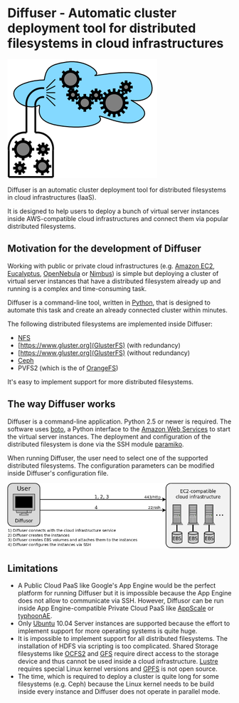# Diffuser - Automatic cluster deployment tool for distributed filesystems in cloud infrastructures

![Diffusor logo](images/Diffusor_logo.png)

Diffuser is an automatic cluster deployment tool for distributed filesystems in cloud infrastructures (IaaS).

It is designed to help users to deploy a bunch of virtual server instances inside AWS-compatible cloud infrastructures and connect them via popular distributed filesystems.

## Motivation for the development of Diffuser

Working with public or private cloud infrastructures (e.g. [Amazon EC2](https://aws.amazon.com/ec2), [Eucalyptus](https://github.com/eucalyptus/eucalyptus), [OpenNebula](https://github.com/OpenNebula/one) or [Nimbus](https://github.com/nimbusproject/nimbus)) is simple but deploying a cluster of virtual server instances that have a distributed filesystem already up and running is a complex and time-consuming task.

Diffuser is a command-line tool, written in [Python](https://www.python.org), that is designed to automate this task and create an already connected cluster within minutes.

The following distributed filesystems are implemented inside Diffuser:

- [NFS](http://nfs.sourceforge.net)
- [https://www.gluster.org](GlusterFS) (with redundancy)
- [https://www.gluster.org](GlusterFS) (without redundancy)
- [Ceph](http://ceph.com)
- PVFS2 (which is the of [OrangeFS](http://www.orangefs.org))

It's easy to implement support for more distributed filesystems.

## The way Diffuser works

Diffuser is a command-line application. Python 2.5 or newer is required. The software uses [boto](https://github.com/boto/boto), a Python interface to the [Amazon Web Services](https://aws.amazon.com) to start the virtual server instances. The deployment and configuration of the distributed filesystem is done via the SSH module [paramiko](https://github.com/paramiko/paramiko).

When running Diffuser, the user need to select one of the supported distributed filesystems. The configuration parameters can be modified inside Diffuser's configuration file.

![Diffusor workflow](images/Diffusor_workflow_englisch.png)

## Limitations

- A Public Cloud PaaS like Google's App Engine would be the perfect platform for running Diffuser but it is impossible because the App Engine does not allow to communicate via SSH. However, Diffusor can be run inside App Engine-compatible Private Cloud PaaS like [AppScale](https://github.com/AppScale/appscale/) or [typhoonAE](https://sites.google.com/site/gaeasaframework/typhoonae).
- Only [Ubuntu](http://www.ubuntu.com) 10.04 Server instances are supported because the effort to implement support for more operating systems is quite huge.
- It is impossible to implement support for all distributed filesystems. The installation of HDFS via scripting is too complicated. Shared Storage filesystems like [OCFS2](https://oss.oracle.com/projects/ocfs2/) and [GFS](http://www.sourceware.org/cluster/gfs/) require direct access to the storage device and thus cannot be used inside a cloud infrastructure. [Lustre](http://lustre.org) requires special Linux kernel versions and [GPFS](http://www.ibm.com/support/knowledgecenter/SSFKCN/gpfs_welcome.html) is not open source.
- The time, which is required to deploy a cluster is quite long for some filesystems (e.g. Ceph) because the Linux kernel needs to be build inside every instance and Diffuser does not operate in parallel mode.
